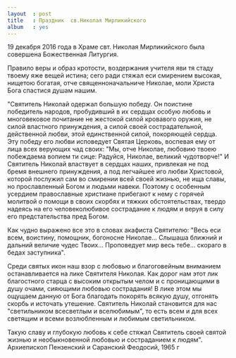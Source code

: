 ```yaml
---
layout  : post
title   : Праздник  св.Николая Мирликийского
album   : yes
---
```


19 декабря 2016 года в Храме свт. Николая Мирликийского была совершена Божественная Литургия. 

Правило веры и образ кротости, воздержания учителя яви тя стаду твоему яже вещей истина; сего ради стяжал еси смирением высокая, нищетою богатая, отче священноначальниче Николае, моли Христа Бога спастися душам нашим.

"Святитель Николай одержал большую победу. Он поистине победитель народов, пробудивший в их сердцах особую любовь и многовековое почитание не жестокой силой кровавого оружия, не силой властного принуждения, а силой своей сострадательной, действенной любви, этой единственной силой, покоряющей сердца. Эту победу его любви исповедует Святая Церковь, воспевая ему от лица всех верующих чад своих: "Мы, отче Николае, любовию твоею побеждаема вопием ти сице: Радуйся, Николае, великий чудотворче!" И Святитель Николай властвует в сердцах наших, привлекая не под бремя внешнего принуждения, а под легчайшее иго любви Христовой, которой послужил сам во смирении всей своей жизнью, не ища славы, но прославленный Богом и людьми навеки. Поэтому с особенным усердием православные христиане прибегают к нему с горячей молитвой о помощи в своих скорбях и тяжких обстоятельствах, твердо надеясь на его человеколюбивое сострадание к людям и веруя в силу его предстательства пред Богом.

Как чудно выражено все это в словах акафиста Святителю: "Весь еси всем, воистину, помощник, богоносне Николае... Слышаша ближний и дальний величие чудес Твоих... Проповедует мир весь тебе... скораго в бедах заступника".

Среди святых икон наш взор с любовью и благоговейным вниманием останавливается на лике Святителя Николая. Как дорог нам этот лик благостного старца с высоким открытым челом и с проницающими в душу очами, сияющими любовью сострадания! В лике этом мы ощущаем данную от Бога благодать покорять всякую душу, отгонять скорбь и источать утешение. Святитель Николай становится для нас "светильником всесветлым и вселюбимым", то есть всем и для всех светящим и всеми возлюбленным и любимым светильником.

Такую славу и глубокую любовь к себе стяжал Святитель своей святой жизнью и необыкновенной любовью и состраданием к людям". Архиепископ Пензенский и Саранский Феодосий, 1965 г
